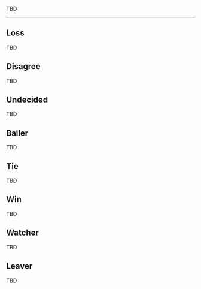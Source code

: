 TBD

___

## Loss

TBD

## Disagree

TBD

## Undecided

TBD

## Bailer

TBD

## Tie

TBD

## Win

TBD

## Watcher

TBD

## Leaver

TBD